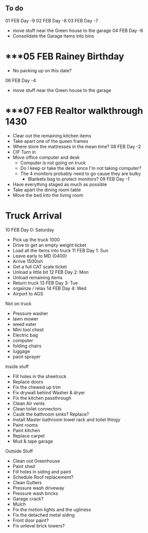 ## To do





01 FEB Day -9
02 FEB Day -8
03 FEB Day -7
- move stuff near the Green house to the garage
04 FEB Day -6
- Consolidate the Garage items into bins
#  ***05 FEB Rainey Birthday
- No packing up on this date?

06 FEB Day -4
- move stuff near the Green house to the garage
#  ***07 FEB Realtor walkthrough 1430
- Clear out the remaining kitchen items
- Take apart one of the queen frames
- Where store the mattresses in the mean time?
08 FEB Day -2
- CIF Turn in
- Move office computer and desk
	- Computer is not going on truck
	- Do I keep or take the desk since I'm not taking computer?
	- The 4 monitors probably need to go cause they are bulky
		- Blankets bag to protect monitors?
09 FEB Day -1
- Have everything staged as much as possible
- Take apart the dining room table
- Move the bed into the living room
# Truck Arrival
10 FEB Day 0: Saturday
- Pick up the truck 1000
- Drive to get an empty weight ticket
- Load all the items into truck
11 FEB Day 1: Sun
- Leave early to MD (0400)
- Arrive 1500ish
- Get a full CAT scale ticket
- Unload a little bit
12 FEB Day 2:  Mon
- Unload remaining items
- Return truck
13 FEB Day 3: Tue 
- orgainze / relax
14 FEB Day 4: Wed 
- Airport to AGS


Not on truck
- Pressure washer
- lawn mower
- weed eater
- Mini tool chest
- Electric bag
- computer
- folding chairs
- luggage
- paint sprayer


Inside stuff
- Fill holes in the sheetrock
- Replace doors
- Fix the chewed up trim
- Fix drywall behind Washer & dryer
- Fix the kitchen passthrough
- Clean Air vents
- Clean toilet connectors
- Caulk the bathroom sinks? Replace?
- Install Master bathroom towel rack and toilet thingy
- Paint rooms 
- Paint kitchen 
- Replace carpet
- Mud & tape garage

Outside Stuff
- Clean out Greenhouse
- Paint shed
- Fill holes in siding and paint
- Schedule Roof replacement?
- Clean Gutters
- Pressure wash driveway
- Pressure wash bricks
- Garage crack?
- Mulch
- Fix the motion lights and the ugliness
- Fix the detached metal siding 
- Front door paint?
- Fix unlevel brick towers?